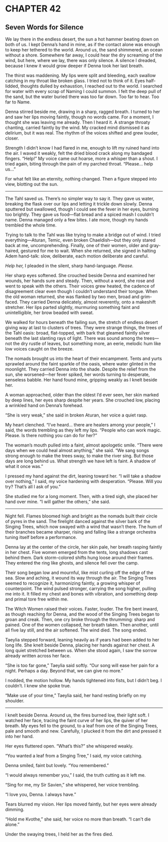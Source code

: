 # CHAPTER 42

## Seven Words for Silence  

We lay there in the endless desert, the sun a hot hammer beating down on both of us. I kept Denna’s hand in mine, as if the contact alone was enough to keep her tethered to the world. Around us, the sand shimmered, an ocean without a shore. Somewhere far away, I could hear the dry screaming of the wind, but here, where we lay, there was only silence. A silence I dreaded, because I knew it would grow deeper if Denna took her last breath.  

The thirst was maddening. My lips were split and bleeding, each swallow catching in my throat like broken glass. I tried not to think of it. Eyes half-lidded, thoughts dulled by exhaustion, I reached out to the world. I searched for water with every scrap of Naming I could summon. I felt the deep pull of the sand, but the water buried there was too far down. Too far to hear. Too far to Name.  

Denna stirred beside me, drawing in a sharp, ragged breath. I turned to her and saw her lips moving faintly, though no words came. For a moment, I thought she was leaving me already. Then I heard it. A strange throaty chanting, carried faintly by the wind. My cracked mind dismissed it as delirium, but it was real. The rhythm of the voices shifted and grew louder, closer.  

Strength I didn’t know I had flared in me, enough to lift my ruined hand into the air. I waved it weakly, felt the dried blood crack along my bandaged fingers. “Help!” My voice came out hoarse, more a whisper than a shout. I tried again, biting through the pain of my parched throat. “Please… help us…”  

For what felt like an eternity, nothing changed. Then a figure stepped into view, blotting out the sun.  

***  

The Tahl saved us. There’s no simpler way to say it. They gave us water, breaking the flask over our lips and letting it trickle down slowly. Denna sputtered but swallowed, though I could see the fever in her eyes, burning too brightly. They gave us food—flat bread and a spiced mash I couldn’t name. Denna managed only a few bites. I ate more, though my hands trembled the whole time.  

Trying to talk to the Tahl was like trying to make a bridge out of wind. I tried everything—Aturan, Temic, even broken Chaeldish—but they only stared back at me, uncomprehending. Finally, one of their women, older and gray-haired, gestured for me to wait. When she returned, she signed in halting Adem hand-talk: slow, deliberate, each motion deliberate and careful.  

*Help her,* I pleaded in the silent, sharp hand-language. *Please.*  

Her sharp eyes softened. She crouched beside Denna and examined her wounds, her hands sure and steady. Then, without a word, she rose and went to speak with the others. Their voices grew heated, the cadence of disagreement clear even though I couldn’t understand their tongue. When the old woman returned, she was flanked by two men, broad and grim-faced. They carried Denna delicately, almost reverently, onto a makeshift stretcher. Her lips parted slightly, murmuring something faint and unintelligible, her brow beaded with sweat.  

We walked for hours beneath the failing sun, the stretch of endless desert giving way at last to clusters of trees. They were strange things, the trees of the Tahl oasis: broad, flat-topped, with bark that gleamed faintly silver beneath the last slanting rays of light. There was sound among the trees—not the dry rustle of leaves, but something more, an eerie, melodic hum like low voices caught on the breeze.  

The nomads brought us into the heart of their encampment. Tents and yurts sprawled around the faint sparkle of the oasis, where water glinted in the moonlight. They carried Denna into the shade. Despite the relief from the sun, she worsened—her fever spiked, her words turning to desperate, senseless babble. Her hand found mine, gripping weakly as I knelt beside her.  

A woman approached, older than the oldest I’d ever seen, her skin marked by deep lines, her eyes sharp despite her years. She crouched low, placing a wrinkled hand on Denna’s forehead.  

“She is very weak,” she said in broken Aturan, her voice a quiet rasp.  

My heart clenched. “I’ve heard… there are healers among your people,” I said, the words trembling as they left my lips. “People who can work magic. Please. Is there nothing you can do for her?”  

The woman’s mouth pulled into a faint, almost apologetic smile. “There were days when we could heal almost anything,” she said. “We sang songs strong enough to make the trees sway, to make the river sing. But those days are long behind us. What strength we have left is faint. A shadow of what it once was.”  

I pressed my hand against the dirt, leaning toward her. “I will take a shadow over nothing,” I said, my voice hardening with desperation. “Please. Will you try? That’s all I ask of you.”  

She studied me for a long moment. Then, with a tired sigh, she placed her hand over mine. “I will gather the others,” she said.  

***  

Night fell. Flames bloomed high and bright as the nomads built their circle of pyres in the sand. The firelight danced against the silver bark of the Singing Trees, which now swayed with a wind that wasn’t there. The hum of their branches became sharper, rising and falling like a strange orchestra tuning itself before a performance.  

Denna lay at the center of the circle, her skin pale, her breath rasping faintly in her chest. Five women emerged from the tents, long shadows cast behind them. Dark storm-colored shifts hung loose around their frames. They entered the ring like ghosts, and silence fell over the camp.  

Their song began low and mournful, like mist curling off the edge of the sea. Slow and aching, it wound its way through the air. The Singing Trees seemed to recognize it, harmonizing faintly, a growing whisper of counterpoint. The wind pulsed stronger, carrying the song higher, pulling me into it. It filled my chest and bones with vibration, and something deep and primal tore free within me.  

The Witch Women raised their voices. Faster, louder. The fire bent inward, as though reaching for Denna, and the wood of the Singing Trees began to groan and creak. Then, one cry broke through the thrumming: sharp and pained. One of the women collapsed, her breath taken. Then another, until all five lay still, and the air softened. The wind died. The song ended.  

Taeylia stepped forward, leaning heavily as if years had been added to her long life. She knelt beside Denna, placing her hands against her chest. A long quiet stretched between us. When she stood again, I saw the sorrow already written across her face.  

“She is too far gone,” Taeylia said softly. “Our song will ease her pain for a night. Perhaps a day. Beyond that, we can give no more.”  

I nodded, the motion hollow. My hands tightened into fists, but I didn’t beg. I couldn’t. I knew she spoke true.  

“Make use of your time,” Taeylia said, her hand resting briefly on my shoulder.  

***  

I knelt beside Denna. Around us, the fires burned low, their light soft. I watched her face, tracing the faint curve of her lips, the quiver of her breath. My eyes fell to the ground, to a leaf from one of the Singing Trees, pale and smooth and new. Carefully, I plucked it from the dirt and pressed it into her hand.  

Her eyes fluttered open. “What’s this?” she whispered weakly.  

“You wanted a leaf from a Singing Tree,” I said, my voice catching.  

Denna smiled, faint but lovely. “You remembered.”  

“I would always remember you,” I said, the truth cutting as it left me.  

“Sing for me, my Sir Savien,” she whispered, her voice trembling.  

“I love you, Denna. I always have.”  

Tears blurred my vision. Her lips moved faintly, but her eyes were already dimming.  

“Hold me Kvothe,” she said, her voice no more than breath. “I can't die alone.”  

Under the swaying trees, I held her as the fires died.  
